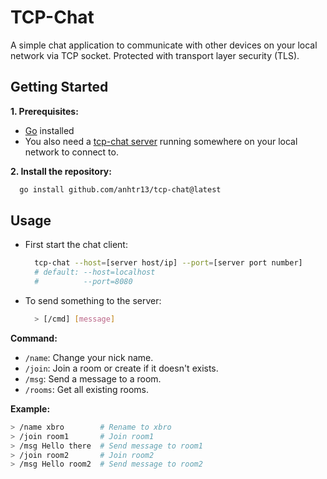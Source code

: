 # TCP-Chat

A simple chat application to communicate with other devices on your local network via TCP socket. Protected with transport layer security (TLS).

## Getting Started

**1. Prerequisites:**
  
- [Go](https://go.dev/doc/install) installed
- You also need a [tcp-chat server](https://github.com/anhtr13/tcp-chat-server) running somewhere on your local network to connect to.

**2. Install the repository:**
  
  ```sh
    go install github.com/anhtr13/tcp-chat@latest
  ```

## Usage
  
- First start the chat client:
  
  ```sh
    tcp-chat --host=[server host/ip] --port=[server port number]
    # default: --host=localhost
    #          --port=8080
  ```

- To send something to the server:
  
  ```sh
    > [/cmd] [message]
  ```

**Command:**

- `/name`: Change your nick name.
- `/join`: Join a room or create if it doesn't exists.
- `/msg`: Send a message to a room.
- `/rooms`: Get all existing rooms.

**Example:**

```sh
> /name xbro        # Rename to xbro
> /join room1       # Join room1
> /msg Hello there  # Send message to room1
> /join room2       # Join room2
> /msg Hello room2  # Send message to room2
```

